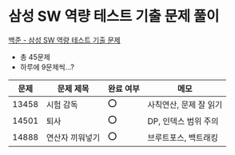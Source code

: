 # 삼성 SW 역량 테스트 기출 문제 풀이
[백준 - 삼성 SW 역량 테스트 기출 문제](https://www.acmicpc.net/workbook/view/1152)

- 총 45문제
- 하루에 9문제씩...?

|문제|문제 제목|완료 여부|메모|
|---|-----|---|----------|
|13458|시험 감독|⭕️|사칙연산, 문제 잘 읽기|
|14501|퇴사|⭕️|DP, 인덱스 범위 주의|
|14888|연산자 끼워넣기|⭕️|브루트포스, 백트래킹|